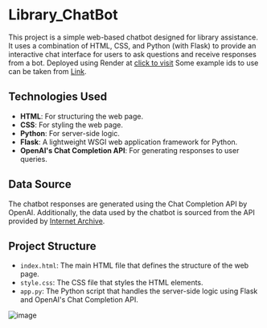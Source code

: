 # Library_ChatBot

This project is a simple web-based chatbot designed for library assistance. 
It uses a combination of HTML, CSS, and Python (with Flask) to provide an interactive chat interface for users to ask questions and receive responses from a bot.
Deployed using Render at [click to visit](https://library-chatbot.onrender.com)
Some example ids to use can be taken from [Link](https://api.archivelab.org/items).

## Technologies Used

- **HTML**: For structuring the web page.
- **CSS**: For styling the web page.
- **Python**: For server-side logic.
- **Flask**: A lightweight WSGI web application framework for Python.
- **OpenAI's Chat Completion API**: For generating responses to user queries.

## Data Source

The chatbot responses are generated using the Chat Completion API by OpenAI. 
Additionally, the data used by the chatbot is sourced from the API provided by [Internet Archive](https://archive.org/details/texts).

## Project Structure

- `index.html`: The main HTML file that defines the structure of the web page.
- `style.css`: The CSS file that styles the HTML elements.
- `app.py`: The Python script that handles the server-side logic using Flask and OpenAI's Chat Completion API.

![image](https://github.com/hjangir080/Library_ChatBot/assets/112872382/ce55b390-86d0-440f-a5f8-d445764cfda7)
